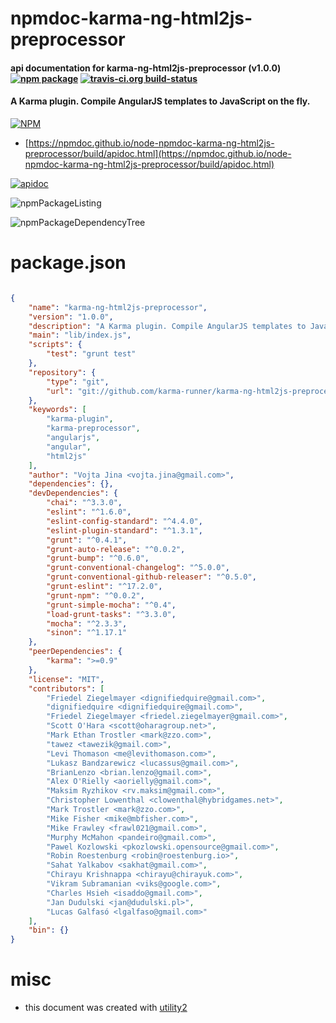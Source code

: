 # npmdoc-karma-ng-html2js-preprocessor

#### api documentation for  karma-ng-html2js-preprocessor (v1.0.0)  [![npm package](https://img.shields.io/npm/v/npmdoc-karma-ng-html2js-preprocessor.svg?style=flat-square)](https://www.npmjs.org/package/npmdoc-karma-ng-html2js-preprocessor) [![travis-ci.org build-status](https://api.travis-ci.org/npmdoc/node-npmdoc-karma-ng-html2js-preprocessor.svg)](https://travis-ci.org/npmdoc/node-npmdoc-karma-ng-html2js-preprocessor)

#### A Karma plugin. Compile AngularJS templates to JavaScript on the fly.

[![NPM](https://nodei.co/npm/karma-ng-html2js-preprocessor.png?downloads=true&downloadRank=true&stars=true)](https://www.npmjs.com/package/karma-ng-html2js-preprocessor)

- [https://npmdoc.github.io/node-npmdoc-karma-ng-html2js-preprocessor/build/apidoc.html](https://npmdoc.github.io/node-npmdoc-karma-ng-html2js-preprocessor/build/apidoc.html)

[![apidoc](https://npmdoc.github.io/node-npmdoc-karma-ng-html2js-preprocessor/build/screenCapture.buildCi.browser.%252Ftmp%252Fbuild%252Fapidoc.html.png)](https://npmdoc.github.io/node-npmdoc-karma-ng-html2js-preprocessor/build/apidoc.html)

![npmPackageListing](https://npmdoc.github.io/node-npmdoc-karma-ng-html2js-preprocessor/build/screenCapture.npmPackageListing.svg)

![npmPackageDependencyTree](https://npmdoc.github.io/node-npmdoc-karma-ng-html2js-preprocessor/build/screenCapture.npmPackageDependencyTree.svg)



# package.json

```json

{
    "name": "karma-ng-html2js-preprocessor",
    "version": "1.0.0",
    "description": "A Karma plugin. Compile AngularJS templates to JavaScript on the fly.",
    "main": "lib/index.js",
    "scripts": {
        "test": "grunt test"
    },
    "repository": {
        "type": "git",
        "url": "git://github.com/karma-runner/karma-ng-html2js-preprocessor.git"
    },
    "keywords": [
        "karma-plugin",
        "karma-preprocessor",
        "angularjs",
        "angular",
        "html2js"
    ],
    "author": "Vojta Jina <vojta.jina@gmail.com>",
    "dependencies": {},
    "devDependencies": {
        "chai": "^3.3.0",
        "eslint": "^1.6.0",
        "eslint-config-standard": "^4.4.0",
        "eslint-plugin-standard": "^1.3.1",
        "grunt": "^0.4.1",
        "grunt-auto-release": "^0.0.2",
        "grunt-bump": "^0.6.0",
        "grunt-conventional-changelog": "^5.0.0",
        "grunt-conventional-github-releaser": "^0.5.0",
        "grunt-eslint": "^17.2.0",
        "grunt-npm": "^0.0.2",
        "grunt-simple-mocha": "^0.4",
        "load-grunt-tasks": "^3.3.0",
        "mocha": "^2.3.3",
        "sinon": "^1.17.1"
    },
    "peerDependencies": {
        "karma": ">=0.9"
    },
    "license": "MIT",
    "contributors": [
        "Friedel Ziegelmayer <dignifiedquire@gmail.com>",
        "dignifiedquire <dignifiedquire@gmail.com>",
        "Friedel Ziegelmayer <friedel.ziegelmayer@gmail.com>",
        "Scott O'Hara <scott@oharagroup.net>",
        "Mark Ethan Trostler <mark@zzo.com>",
        "tawez <tawezik@gmail.com>",
        "Levi Thomason <me@levithomason.com>",
        "Lukasz Bandzarewicz <lucassus@gmail.com>",
        "BrianLenzo <brian.lenzo@gmail.com>",
        "Alex O'Rielly <aorielly@gmail.com>",
        "Maksim Ryzhikov <rv.maksim@gmail.com>",
        "Christopher Lowenthal <clowenthal@hybridgames.net>",
        "Mark Trostler <mark@zzo.com>",
        "Mike Fisher <mike@mbfisher.com>",
        "Mike Frawley <frawl021@gmail.com>",
        "Murphy McMahon <pandeiro@gmail.com>",
        "Pawel Kozlowski <pkozlowski.opensource@gmail.com>",
        "Robin Roestenburg <robin@roestenburg.io>",
        "Sahat Yalkabov <sakhat@gmail.com>",
        "Chirayu Krishnappa <chirayu@chirayuk.com>",
        "Vikram Subramanian <viks@google.com>",
        "Charles Hsieh <isaddo@gmail.com>",
        "Jan Dudulski <jan@dudulski.pl>",
        "Lucas Galfasó <lgalfaso@gmail.com>"
    ],
    "bin": {}
}
```



# misc
- this document was created with [utility2](https://github.com/kaizhu256/node-utility2)
